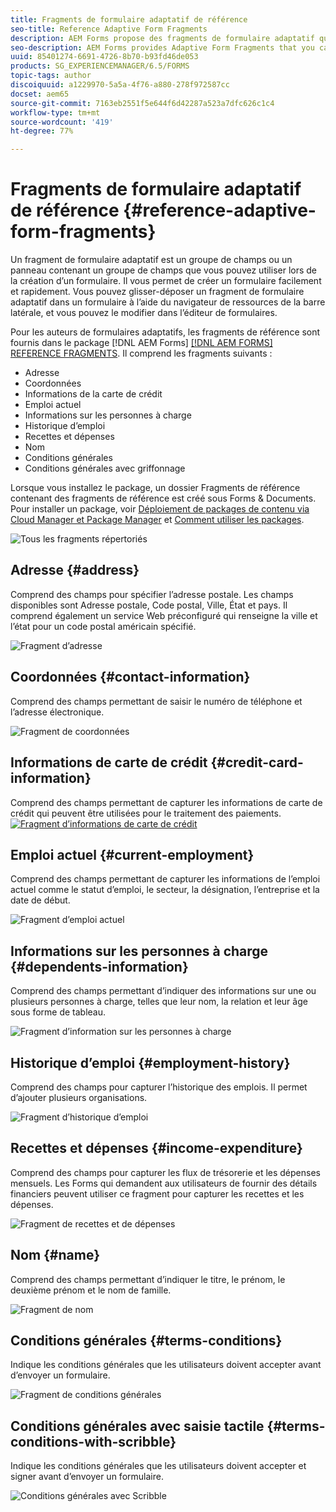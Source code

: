 ```yaml
---
title: Fragments de formulaire adaptatif de référence
seo-title: Reference Adaptive Form Fragments
description: AEM Forms propose des fragments de formulaire adaptatif que vous pouvez utiliser en tant que ressources pour créer un formulaire rapidement.
seo-description: AEM Forms provides Adaptive Form Fragments that you can use as assets to create a form quickly.
uuid: 85401274-6691-4726-8b70-b93fd46de053
products: SG_EXPERIENCEMANAGER/6.5/FORMS
topic-tags: author
discoiquuid: a1229970-5a5a-4f76-a880-278f972587cc
docset: aem65
source-git-commit: 7163eb2551f5e644f6d42287a523a7dfc626c1c4
workflow-type: tm+mt
source-wordcount: '419'
ht-degree: 77%

---
```



# Fragments de formulaire adaptatif de référence {#reference-adaptive-form-fragments}

Un fragment de formulaire adaptatif est un groupe de champs ou un panneau contenant un groupe de champs que vous pouvez utiliser lors de la création d’un formulaire. Il vous permet de créer un formulaire facilement et rapidement. Vous pouvez glisser-déposer un fragment de formulaire adaptatif dans un formulaire à l’aide du navigateur de ressources de la barre latérale, et vous pouvez le modifier dans l’éditeur de formulaires.

Pour les auteurs de formulaires adaptatifs, les fragments de référence sont fournis dans le package [!DNL AEM Forms] [[!DNL AEM FORMS] REFERENCE FRAGMENTS](https://www.adobeaemcloud.com/fr/content/marketplace/marketplaceProxy.html?packagePath=/content/companies/public/adobe/packages/cq630/fd/AEM-FORMS-6.3-REFERENCE-FRAGMENTS). Il comprend les fragments suivants :

* Adresse
* Coordonnées
* Informations de la carte de crédit
* Emploi actuel
* Informations sur les personnes à charge
* Historique d’emploi
* Recettes et dépenses
* Nom
* Conditions générales
* Conditions générales avec griffonnage

Lorsque vous installez le package, un dossier Fragments de référence contenant des fragments de référence est créé sous Forms &amp; Documents. Pour installer un package, voir [Déploiement de packages de contenu via Cloud Manager et Package Manager](https://experienceleague.adobe.com/docs/experience-manager-cloud-service/implementing/deploying/overview.html?lang=fr#deploying-content-packages-via-cloud-manager-and-package-manager) et [Comment utiliser les packages](https://experienceleague.adobe.com/docs/experience-manager-65/administering/contentmanagement/package-manager.html?lang=fr).

![Tous les fragments répertoriés](assets/ootb-frags.png)

## Adresse {#address}

Comprend des champs pour spécifier l’adresse postale. Les champs disponibles sont Adresse postale, Code postal, Ville, État et pays. Il comprend également un service Web préconfiguré qui renseigne la ville et l’état pour un code postal américain spécifié.

![Fragment d’adresse](assets/address.png)

<!--[Click to enlarge

](assets/address-1.png)-->

## Coordonnées {#contact-information}

Comprend des champs permettant de saisir le numéro de téléphone et l’adresse électronique.

![Fragment de coordonnées](assets/contact-info.png)

<!--[Click to enlarge

](assets/contact-info-1.png)-->

## Informations de carte de crédit {#credit-card-information}

Comprend des champs permettant de capturer les informations de carte de crédit qui peuvent être utilisées pour le traitement des paiements.
[ ![Fragment d’informations de carte de crédit](assets/cc-info.png)](assets/cc-info-1.png)

## Emploi actuel {#current-employment}

Comprend des champs permettant de capturer les informations de l’emploi actuel comme le statut d’emploi, le secteur, la désignation, l’entreprise et la date de début.

![Fragment d’emploi actuel](assets/current-emp.png)

<!--[Click to enlarge

](assets/current-emp-1.png)-->

## Informations sur les personnes à charge {#dependents-information}

Comprend des champs permettant d’indiquer des informations sur une ou plusieurs personnes à charge, telles que leur nom, la relation et leur âge sous forme de tableau.

![Fragment d’information sur les personnes à charge](assets/dependents-info.png)

<!--[Click to enlarge

](assets/dependents-info-1.png)-->

## Historique d’emploi {#employment-history}

Comprend des champs pour capturer l’historique des emplois. Il permet d’ajouter plusieurs organisations.

![Fragment d’historique d’emploi](assets/emp-history.png)

<!--[Click to enlarge

](assets/emp-history-1.png)-->

## Recettes et dépenses {#income-expenditure}

Comprend des champs pour capturer les flux de trésorerie et les dépenses mensuels. Les Forms qui demandent aux utilisateurs de fournir des détails financiers peuvent utiliser ce fragment pour capturer les recettes et les dépenses.

![Fragment de recettes et de dépenses](assets/income.png)

<!--[Click to enlarge

](assets/income-1.png)-->

## Nom {#name}

Comprend des champs permettant d’indiquer le titre, le prénom, le deuxième prénom et le nom de famille.

![Fragment de nom](assets/name.png)

<!--[Click to enlarge

](assets/name-1.png)-->

## Conditions générales {#terms-conditions}

Indique les conditions générales que les utilisateurs doivent accepter avant d’envoyer un formulaire.

![Fragment de conditions générales](assets/tnc.png)

<!--[Click to enlarge

](assets/tnc-1.png)-->

## Conditions générales avec saisie tactile {#terms-conditions-with-scribble}

Indique les conditions générales que les utilisateurs doivent accepter et signer avant d’envoyer un formulaire.

![Conditions générales avec Scribble](assets/tnc-scribble.png)

<!--[Click to enlarge

](assets/tnc-scribble-1.png)-->
